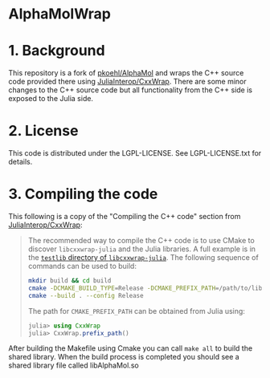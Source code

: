 # AlphaMolWrap

# **1. Background**
This repository is a fork of [pkoehl/AlphaMol](https://github.com/pkoehl/AlphaMol) and wraps the C++ source code provided there using [JuliaInterop/CxxWrap](https://github.com/JuliaInterop/CxxWrap.jl). There are some minor changes to the C++ source code but all functionality from the C++ side is exposed to the Julia side. 

# **2. License**

This code is distributed under the LGPL-LICENSE. See LGPL-LICENSE.txt for details.

# **3. Compiling the code**

This following is a copy of the "Compiling the C++ code" section from [JuliaInterop/CxxWrap](https://github.com/JuliaInterop/CxxWrap.jl):

>The recommended way to compile the C++ code is to use CMake to discover `libcxxwrap-julia` and the Julia libraries.
>A full example is in the [`testlib` directory of `libcxxwrap-julia`](https://github.com/JuliaInterop/libcxxwrap-julia/tree/master/testlib-builder>/src/testlib).
>The following sequence of commands can be used to build:
>
>```bash
>mkdir build && cd build
>cmake -DCMAKE_BUILD_TYPE=Release -DCMAKE_PREFIX_PATH=/path/to/libcxxwrap-julia-prefix /path/to/sourcedirectory
>cmake --build . --config Release
>```
>
>The path for `CMAKE_PREFIX_PATH` can be obtained from Julia using:
>
>```julia
>julia> using CxxWrap
>julia> CxxWrap.prefix_path()
>```

After building the Makefile using Cmake you can call ```make all``` to build the shared library. When the build process is completed you should see a shared library file called libAlphaMol.so
